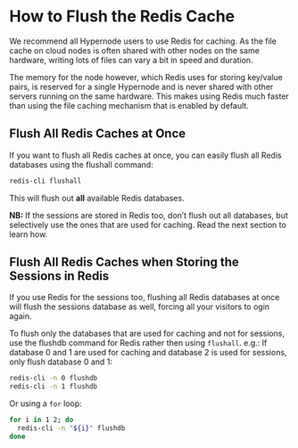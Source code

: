 <!-- source: https://support.hypernode.com/en/hypernode/tools/how-to-flush-the-redis-cache/ -->
# How to Flush the Redis Cache

We recommend all Hypernode users to use Redis for caching.
As the file cache on cloud nodes is often shared with other nodes on the same hardware, writing lots of files can vary a bit in speed and duration.

The memory for the node however, which Redis uses for storing key/value pairs, is reserved for a single Hypernode and is never shared with other servers running on the same hardware. This makes using Redis much faster than using the file caching mechanism that is enabled by default.


Flush All Redis Caches at Once
------------------------------

If you want to flush all Redis caches at once, you can easily flush all Redis databases using the flushall command:

```bash
redis-cli flushall
```
This will flush out **all** available Redis databases.

**NB:** If the sessions are stored in Redis too, don’t flush out all databases, but selectively use the ones that are used for caching. Read the next section to learn how.

Flush All Redis Caches when Storing the Sessions in Redis
---------------------------------------------------------

If you use Redis for the sessions too, flushing all Redis databases at once will flush the sessions database as well, forcing all your visitors to ogin again.

To flush only the databases that are used for caching and not for sessions, use the flushdb command for Redis rather then using `flushall`.
e.g.: If database 0 and 1 are used for caching and database 2 is used for sessions, only flush database 0 and 1:

```bash
redis-cli -n 0 flushdb
redis-cli -n 1 flushdb
```
Or using a `for` loop:

```bash
for i in 1 2; do
  redis-cli -n "${i}" flushdb
done
```
